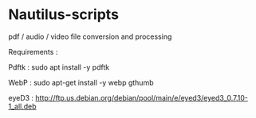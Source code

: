 # Nautilus-scripts

pdf / audio / video file conversion and processing

Requirements :

Pdftk :
sudo apt install -y pdftk

WebP :
sudo apt-get install -y webp gthumb

eyeD3 :
http://ftp.us.debian.org/debian/pool/main/e/eyed3/eyed3_0.7.10-1_all.deb
